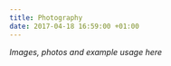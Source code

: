 ```yaml
---
title: Photography
date: 2017-04-18 16:59:00 +01:00
---
```


*Images, photos and example usage here*